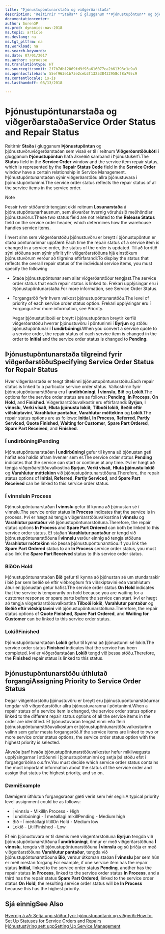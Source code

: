 ```yaml
---
title: "Þjónustupöntunarstaða og viðgerðarstaða"
description: "Reitirnir **Staða** í glugganum **Þjónustupöntun** og þjónustuvöruviðgerðarstaðan sem vísað er til í reitnum **Viðgerðarstöðukóti** í glugganum **Þjónustupöntun** hafa ákveðið samband í Þjónustukerfi. Þjónustupöntunarstaðan sýnir viðgerðarstöðu allra þjónustuvara í þjónustupöntuninni."
documentationcenter: 
author: SorenGP
ms.prod: dynamics-nav-2018
ms.topic: article
ms.devlang: na
ms.tgt_pltfrm: na
ms.workload: na
ms.search.keywords: 
ms.date: 07/01/2017
ms.author: sgroespe
ms.translationtype: HT
ms.sourcegitcommit: 2f7b7db12069fd9f93a616077ea2b61393c1e9a3
ms.openlocfilehash: 55ef963e1b73e2ceb3f132538432958cf8a795c9
ms.contentlocale: is-is
ms.lasthandoff: 08/13/2018

---
```

# <a name="service-order-status-and-repair-status"></a><span data-ttu-id="f3614-104">Þjónustupöntunarstaða og viðgerðarstaða</span><span class="sxs-lookup"><span data-stu-id="f3614-104">Service Order Status and Repair Status</span></span>
<span data-ttu-id="f3614-105">Reitirnir **Staða** í glugganum **Þjónustupöntun** og þjónustuvöruviðgerðarstaðan sem vísað er til í reitnum **Viðgerðarstöðukóti** í glugganum **Þjónustupöntun** hafa ákveðið samband í Þjónustukerfi.</span><span class="sxs-lookup"><span data-stu-id="f3614-105">The **Status** field in the **Service Order** window and the service item repair status, which is represented by the **Repair Status Code** field in the **Service Order** window have a certain relationship in Service Management.</span></span> <span data-ttu-id="f3614-106">Þjónustupöntunarstaðan sýnir viðgerðarstöðu allra þjónustuvara í þjónustupöntuninni.</span><span class="sxs-lookup"><span data-stu-id="f3614-106">The service order status reflects the repair status of all the service items in the service order.</span></span>  
  
> [!NOTE]  
>  <span data-ttu-id="f3614-107">Þessir tveir stöðureitir tengjast ekki reitnum **Losunarstaða** á þjónustupöntunarhausnum, sem ákvarðar hvernig vöruhúsið meðhöndlar þjónustuvörur.</span><span class="sxs-lookup"><span data-stu-id="f3614-107">These two status field are not related to the **Release Status** field on the service order header, which determines how the warehouse handles service items.</span></span>  
  
 <span data-ttu-id="f3614-108">Í hvert sinn sem viðgerðarstöðu þjónustuvöru er breytt í þjónustupöntun er staða pöntunarinnar uppfærð.</span><span class="sxs-lookup"><span data-stu-id="f3614-108">Each time the repair status of a service item is changed in a service order, the status of the order is updated.</span></span> <span data-ttu-id="f3614-109">Til að forritið sýni stöðuna sem sýnir yfirlit yfir viðgerðarstöðuna hjá einstökum þjónustuvörum verður að tilgreina eftirfarandi:</span><span class="sxs-lookup"><span data-stu-id="f3614-109">To display the status that reflects the overall repair status of the individual service items, you must specify the following:</span></span>  
  
* <span data-ttu-id="f3614-110">Staða þjónustupöntunar sem allar viðgerðarstöður tengjast.</span><span class="sxs-lookup"><span data-stu-id="f3614-110">The service order status that each repair status is linked to.</span></span> <span data-ttu-id="f3614-111">Frekari upplýsingar eru í Þjónustupöntunarstaða.</span><span class="sxs-lookup"><span data-stu-id="f3614-111">For more information, see Service Order Status.</span></span>  
* <span data-ttu-id="f3614-112">Forgangsröð fyrir hvern valkost þjónustupöntunarstöðu.</span><span class="sxs-lookup"><span data-stu-id="f3614-112">The level of priority of each service order status option.</span></span> <span data-ttu-id="f3614-113">Frekari upplýsingar eru í Forgangur.</span><span class="sxs-lookup"><span data-stu-id="f3614-113">For more information, see Priority.</span></span>  
  
  <span data-ttu-id="f3614-114">Þegar þjónustutilboði er breytt í þjónustupöntun breytir kerfið viðgerðarstöðu hverrar þjónustuvöru í pöntuninni í **Byrjun** og stöðu þjónustupöntunar í **Í undirbúningi**.</span><span class="sxs-lookup"><span data-stu-id="f3614-114">When you convert a service quote to a service order, the repair status of each service item is changed in the order to **Initial** and the service order status is changed to **Pending**.</span></span>  
  
## <a name="specifying-service-order-status-for-repair-status"></a><span data-ttu-id="f3614-115">Þjónustupöntunarstaða tilgreind fyrir viðgerðarstöðu</span><span class="sxs-lookup"><span data-stu-id="f3614-115">Specifying Service Order Status for Repair Status</span></span>  
<span data-ttu-id="f3614-116">Hver viðgerðarstaða er tengt tiltekinni þjónustupöntunarstöðu.</span><span class="sxs-lookup"><span data-stu-id="f3614-116">Each repair status is linked to a particular service order status.</span></span> <span data-ttu-id="f3614-117">Valkostirnir fyrir þjónustupöntunarstöðuna eru **Í undirbúningi**, **Í vinnslu**, **Bið** og **Lokið**.</span><span class="sxs-lookup"><span data-stu-id="f3614-117">The options for the service order status are as follows: **Pending**, **In Process**, **On Hold**, and **Finished**.</span></span> <span data-ttu-id="f3614-118">Viðgerðarstöðuvalkostir eru eftirfarandi: **Byrjun**, **Í vinnslu**, **Verki vísað**, **Hluta þjónustu lokið**, **Tilboði lokið**, **Beðið eftir viðskiptavini**, **Varahlutur pantaður**, **Varahlutur móttekinn** og **Lokið**.</span><span class="sxs-lookup"><span data-stu-id="f3614-118">The repair status options are as follows: **Initial**, **In Process**, **Referred**, **Partly Serviced**, **Quote Finished**, **Waiting for Customer**, **Spare Part Ordered**, **Spare Part Received**, and **Finished**.</span></span>  
  
### <a name="pending"></a><span data-ttu-id="f3614-119">Í undirbúningi</span><span class="sxs-lookup"><span data-stu-id="f3614-119">Pending</span></span>  
<span data-ttu-id="f3614-120">Þjónustupöntunarstaðan **Í undirbúningi** gefur til kynna að þjónustan geti hafist eða haldið áfram hvenær sem er.</span><span class="sxs-lookup"><span data-stu-id="f3614-120">The service order status **Pending** indicates that the service can start or continue at any time.</span></span> <span data-ttu-id="f3614-121">Því er hægt að tengja viðgerðarstöðuvalkostina **Byrjun**, **Verki vísað**, **Hluta þjónustu lokið** og **Varahlutur móttekinn** við þjónustupöntunarstöðuna.</span><span class="sxs-lookup"><span data-stu-id="f3614-121">Therefore, the repair status options of **Initial**, **Referred**, **Partly Serviced**, and **Spare Part Received** can be linked to this service order status.</span></span>  
  
### <a name="in-process"></a><span data-ttu-id="f3614-122">Í vinnslu</span><span class="sxs-lookup"><span data-stu-id="f3614-122">In Process</span></span>  
<span data-ttu-id="f3614-123">Þjónustupöntunarstaðan **Í vinnslu** gefur til kynna að þjónustan sé í vinnslu.</span><span class="sxs-lookup"><span data-stu-id="f3614-123">The service order status **In Process** indicates that the service is in process.</span></span> <span data-ttu-id="f3614-124">Því er hægt að tengja viðgerðarstöðuvalkostina **Í vinnslu** og **Varahlutur pantaður** við þjónustupöntunarstöðuna.</span><span class="sxs-lookup"><span data-stu-id="f3614-124">Therefore, the repair status options **In Process** and **Spare Part Ordered** can both be linked to this service order status.</span></span> <span data-ttu-id="f3614-125">Ef staðan **Varahlutur pantaður** er tengd við þjónustupöntunarstöðuna **Í vinnslu** verður einnig að tengja stöðuna **Varahlutur móttekinn** við þessa þjónustupöntunarstöðu.</span><span class="sxs-lookup"><span data-stu-id="f3614-125">If you link the **Spare Part Ordered** status to an **In Process** service order status, you must also link the **Spare Part Received** status to this service order status.</span></span>  
  
### <a name="on-hold"></a><span data-ttu-id="f3614-126">Bið</span><span class="sxs-lookup"><span data-stu-id="f3614-126">On Hold</span></span>  
<span data-ttu-id="f3614-127">Þjónustupöntunarstaðan **Bið** gefur til kynna að þjónustan sé um stundarsakir í bið þar sem beðið sé eftir viðbrögðum frá viðskiptavini eða varahlutum áður en þjónustan getur hafist.</span><span class="sxs-lookup"><span data-stu-id="f3614-127">The service order status **On Hold** indicates that the service is temporarily on hold because you are waiting for a customer response or spare parts before the service can start.</span></span> <span data-ttu-id="f3614-128">Því er hægt að tengja viðgerðarstöðuvalkostina **Tilboði lokið**, **Varahlutur pantaður** og **Beðið eftir viðskiptavini** við þjónustupöntunarstöðuna.</span><span class="sxs-lookup"><span data-stu-id="f3614-128">Therefore, the repair status options of **Quote Finished**, **Spare Part Ordered**, and **Waiting for Customer** can be linked to this service order status.</span></span>  
  
### <a name="finished"></a><span data-ttu-id="f3614-129">Lokið</span><span class="sxs-lookup"><span data-stu-id="f3614-129">Finished</span></span>  
<span data-ttu-id="f3614-130">Þjónustupöntunarstaðan **Lokið** gefur til kynna að þjónustunni sé lokið.</span><span class="sxs-lookup"><span data-stu-id="f3614-130">The service order status **Finished** indicates that the service has been completed.</span></span> <span data-ttu-id="f3614-131">Því er viðgerðarstaðan **Lokið** tengd við þessa stöðu.</span><span class="sxs-lookup"><span data-stu-id="f3614-131">Therefore, the **Finished** repair status is linked to this status.</span></span>  
  
## <a name="assigning-priority-to-service-order-status"></a><span data-ttu-id="f3614-132">Þjónustupöntunarstöðu úthlutað forgangi</span><span class="sxs-lookup"><span data-stu-id="f3614-132">Assigning Priority to Service Order Status</span></span>  
<span data-ttu-id="f3614-133">Þegar viðgerðarstöðu þjónustuvöru er breytt eru þjónustupöntunarstöðurnar tengdar við viðgerðarstöður allra þjónustuvaranna í pöntuninni.</span><span class="sxs-lookup"><span data-stu-id="f3614-133">When a repair status of a service item is changed, the service order status options linked to the different repair status options of all the service items in the order are identified.</span></span> <span data-ttu-id="f3614-134">Ef þjónustuvaran tengist einni eða fleiri þjónustupöntunarstöðuvalkostum er þjónustupöntunarstöðuvalkosturinn valinn sem gefur mesta forgangsröð.</span><span class="sxs-lookup"><span data-stu-id="f3614-134">If the service items are linked to two or more service order status options, the service order status option with the highest priority is selected.</span></span>  
  
<span data-ttu-id="f3614-135">Ákveða þarf hvaða þjónustupöntunarstöðuvalkostur hefur mikilvægustu upplýsingarnar í stöðunni í þjónustupöntuninni og setja þá stöðu efst í forgangsröðina o.s.frv.</span><span class="sxs-lookup"><span data-stu-id="f3614-135">You must decide which service order status contains the most important information about the status of the service order and assign that status the highest priority, and so on.</span></span>  
  
### <a name="example"></a><span data-ttu-id="f3614-136">Dæmi</span><span class="sxs-lookup"><span data-stu-id="f3614-136">Example</span></span>  
<span data-ttu-id="f3614-137">Dæmigerð úthlutun forgangsraðar gæti verið sem hér segir:</span><span class="sxs-lookup"><span data-stu-id="f3614-137">A typical priority level assignment could be as follows:</span></span>  
  
* <span data-ttu-id="f3614-138">Í vinnslu - Mikill</span><span class="sxs-lookup"><span data-stu-id="f3614-138">In Process - High</span></span>  
* <span data-ttu-id="f3614-139">Í undirbúningi - Í meðallagi mikill</span><span class="sxs-lookup"><span data-stu-id="f3614-139">Pending - Medium high</span></span>  
* <span data-ttu-id="f3614-140">Bið - Í meðallagi lítill</span><span class="sxs-lookup"><span data-stu-id="f3614-140">On Hold - Medium low</span></span>  
* <span data-ttu-id="f3614-141">Lokið - Lítill</span><span class="sxs-lookup"><span data-stu-id="f3614-141">Finished - Low</span></span>  
  
<span data-ttu-id="f3614-142">Ef ein þjónustuvara er til dæmis með viðgerðarstöðuna **Byrjun** tengda við þjónustupöntunarstöðuna **Í undirbúningi**, önnur er með viðgerðarstöðuna **Í vinnslu**, tengda við þjónustupöntunarstöðuna **Í vinnslu** og sú þriðja er með viðgerðarstöðuna **Varahlutur pantaður**, tengda við þjónustupöntunarstöðuna **Bið**, verður útkoman staðan **Í vinnslu** þar sem hún er með mestan forgang.</span><span class="sxs-lookup"><span data-stu-id="f3614-142">For example, if one service item has the repair status **Initial**, linked to the service order status **Pending**, another has the repair status **In Process**, linked to the service order status **In Process**, and a third has the repair status **Spare Part Ordered**, linked to the service order status **On Hold**, the resulting service order status will be **In Process** because this has the highest priority.</span></span>  
  
## <a name="see-also"></a><span data-ttu-id="f3614-143">Sjá einnig</span><span class="sxs-lookup"><span data-stu-id="f3614-143">See Also</span></span>  
[<span data-ttu-id="f3614-144">Hvernig á að: Setja upp stöður fyrir þjónustupantanir og viðgerðir</span><span class="sxs-lookup"><span data-stu-id="f3614-144">How to: Set Up Statuses for Service Orders and Repairs</span></span>](service-order-repair-status.md)  
[<span data-ttu-id="f3614-145">Þjónustustýring sett upp</span><span class="sxs-lookup"><span data-stu-id="f3614-145">Setting Up Service Management</span></span>](service-setup-service.md)  


